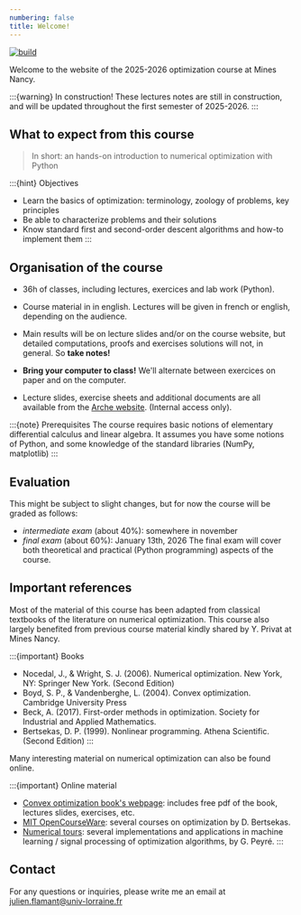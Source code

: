 ```yaml
---
numbering: false
title: Welcome!
---
```

[![build](https://github.com/jflamant/mines-nancy-optimization/actions/workflows/deploy.yml/badge.svg?branch=main)](https://github.com/jflamant/mines-nancy-optimization/actions/workflows/deploy.yml)

Welcome to the website of the 2025-2026 optimization course at Mines Nancy.

:::{warning} In construction! 
These lectures notes are still in construction, and will be updated throughout the first semester of 2025-2026. 
:::

## What to expect from this course

> In short: an hands-on introduction to numerical optimization with Python


:::{hint} Objectives
- Learn the basics of optimization: terminology, zoology of problems, key principles
- Be able to characterize problems and their solutions
- Know standard first and second-order descent algorithms and how-to implement them
:::


## Organisation of the course

- 36h of classes, including lectures, exercices and lab work (Python). 

- Course material in in english. Lectures will be given in french or english, depending on the audience.

- Main results will be on lecture slides and/or on the course website, but detailed computations, proofs and exercises solutions will not, in general. So **take notes!**

- **Bring your computer to class!** We'll alternate between exercices on paper and on the computer. 

- Lecture slides, exercise sheets and additional documents are all available from the [Arche website](https://arche.univ-lorraine.fr/course/view.php?id=74098). (Internal access only). 

:::{note} Prerequisites
The course requires basic notions of elementary differential calculus and linear algebra. It assumes you have some notions of Python, and some knowledge of the standard libraries (NumPy, matplotlib)
:::

## Evaluation 
This might be subject to slight changes, but for now the course will be graded as follows:
- *intermediate exam* (about 40%): somewhere in november
- *final exam* (about 60%): January 13th, 2026
The final exam will cover both theoretical and practical (Python programming) aspects of the course. 

## Important references 
Most of the material of this course has been adapted from classical textbooks of the literature on numerical optimization.
This course also largely benefited from previous course material kindly shared by Y. Privat at Mines Nancy. 

:::{important} Books
- Nocedal, J., & Wright, S. J. (2006). Numerical optimization. New York, NY: Springer New York. (Second Edition)
- Boyd, S. P., & Vandenberghe, L. (2004). Convex optimization. Cambridge University Press
- Beck, A. (2017). First-order methods in optimization. Society for Industrial and Applied Mathematics.
- Bertsekas, D. P. (1999). Nonlinear programming. Athena Scientific. (Second Edition)
:::

Many interesting material on numerical optimization can also be found online. 

:::{important} Online material
- [Convex optimization book's webpage](https://web.stanford.edu/~boyd/cvxbook/): includes free pdf of the book, lectures slides, exercises, etc. 
- [MIT OpenCourseWare](https://ocw.mit.edu/): several courses on optimization by D. Bertsekas.
- [Numerical tours](https://www.numerical-tours.com/): several implementations and applications in machine learning / signal processing of optimization algorithms, by G. Peyré. 
:::

## Contact
For any questions or inquiries, please write me an email at <a href="mailto:julien.flamant@univ-lorraine.fr">julien.flamant@univ-lorraine.fr</a>
